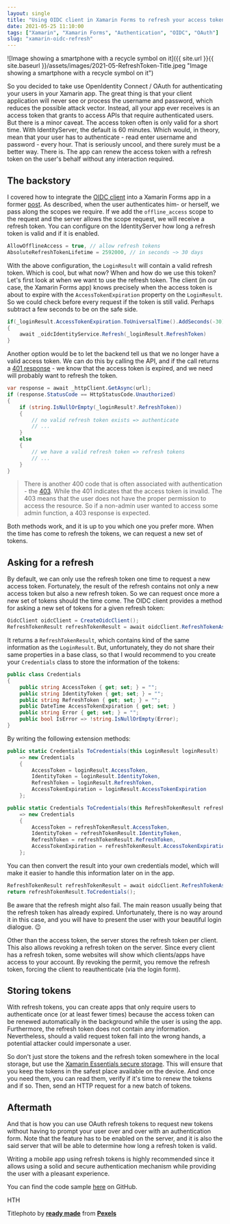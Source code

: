 ```yaml
---
layout: single
title: "Using OIDC client in Xamarin Forms to refresh your access token"
date: 2021-05-25 11:10:00
tags: ["Xamarin", "Xamarin Forms", "Authentication", "OIDC", "OAuth"]
slug: "xamarin-oidc-refresh"
---
```


![Image showing a smartphone with a recycle symbol on it]({{ site.url }}{{ site.baseurl }}/assets/images/2021-05-RefreshToken-Title.jpeg "Image showing a smartphone with a recycle symbol on it")

So you decided to take use OpenIdentity Connect / OAuth for authenticating your users in your Xamarin app. The great thing is that your client application will never see or process the username and password, which reduces the possible attack vector. Instead, all your app ever receives is an access token that grants to access APIs that require authenticated users. But there is a minor caveat. The access token often is only valid for a short time. With IdentityServer, the default is 60 minutes. Which would, in theory, mean that your user has to authenticate - read enter username and password - every hour. That is seriously uncool, and there surely must be a better way. There is. The app can renew the access token with a refresh token on the user's behalf without any interaction required.
<!--more-->



## The backstory

I covered how to integrate the [OIDC client](https://github.com/IdentityModel/IdentityModel.OidcClient) into a Xamarin Forms app in a former [post](https://mallibone/post/xamarin-oidc). As described, when the user authenticates him- or herself, we pass along the scopes we require. If we add the `offline_access` scope to the request and the server allows the scope request, we will receive a refresh token. You can configure on the IdentityServer how long a refresh token is valid and if it is enabled.

```c#
AllowOfflineAccess = true, // allow refresh tokens
AbsoluteRefreshTokenLifetime = 2592000, // in seconds ~> 30 days
```

With the above configuration, the `LoginResult` will contain a valid refresh token. Which is cool, but what now? When and how do we use this token? Let's first look at when we want to use the refresh token. The client (in our case, the Xamarin Forms app) knows precisely when the access token is about to expire with the `AccessTokenExpiration` property on the `LoginResult`. So we could check before every request if the token is still valid. Perhaps subtract a few seconds to be on the safe side.

```c#
if(_loginResult.AccessTokenExpiration.ToUniversalTime().AddSeconds(-30) > DateTime.UtcNow)
{
    await _oidcIdentityService.Refresh(_loginResult.RefreshToken)
}
```

Another option would be to let the backend tell us that we no longer have a valid access token. We can do this by calling the API, and if the call returns a [401 response](https://en.wikipedia.org/wiki/List_of_HTTP_status_codes#4xx_client_errors) - we know that the access token is expired, and we need will probably want to refresh the token.

```c#
var response = await _httpClient.GetAsync(url);
if (response.StatusCode == HttpStatusCode.Unauthorized)
{
    if (string.IsNullOrEmpty(_loginResult?.RefreshToken))
    {
        // no valid refresh token exists => authenticate
        // ...
    }
    else
    {
        // we have a valid refresh token => refresh tokens
        // ...
    }
}
```

> There is another 400 code that is often associated with authentication - the [403](https://en.wikipedia.org/wiki/HTTP_403). While the 401 indicates that the access token is invalid. The 403 means that the user does not have the proper permission to access the resource. So if a non-admin user wanted to access some admin function, a 403 response is expected.

Both methods work, and it is up to you which one you prefer more. When the time has come to refresh the tokens, we can request a new set of tokens.

## Asking for a refresh

By default, we can only use the refresh token one time to request a new access token. Fortunately, the result of the refresh contains not only a new access token but also a new refresh token. So we can request once more a new set of tokens should the time come. The OIDC client provides a method for asking a new set of tokens for a given refresh token:

```c#
OidcClient oidcClient = CreateOidcClient();
RefreshTokenResult refreshTokenResult = await oidcClient.RefreshTokenAsync(refreshToken);
```

It returns a `RefreshTokenResult`, which contains kind of the same information as the `LoginResult`. But, unfortunately, they do not share their same properties in a base class, so that I would recommend to you create your `Credentials` class to store the information of the tokens:

```c#
public class Credentials
{
    public string AccessToken { get; set; } = "";
    public string IdentityToken { get; set; } = "";
    public string RefreshToken { get; set; } = "";
    public DateTime AccessTokenExpiration { get; set; }
    public string Error { get; set; } = "";
    public bool IsError => !string.IsNullOrEmpty(Error);
}
```

By writing the following extension methods:

```c#
public static Credentials ToCredentials(this LoginResult loginResult)
    => new Credentials
    {
        AccessToken = loginResult.AccessToken,
        IdentityToken = loginResult.IdentityToken,
        RefreshToken = loginResult.RefreshToken,
        AccessTokenExpiration = loginResult.AccessTokenExpiration
    };

public static Credentials ToCredentials(this RefreshTokenResult refreshTokenResult)
    => new Credentials
    {
        AccessToken = refreshTokenResult.AccessToken,
        IdentityToken = refreshTokenResult.IdentityToken,
        RefreshToken = refreshTokenResult.RefreshToken,
        AccessTokenExpiration = refreshTokenResult.AccessTokenExpiration
    };
```

You can then convert the result into your own credentials model, which will make it easier to handle this information later on in the app.

```c#
RefreshTokenResult refreshTokenResult = await oidcClient.RefreshTokenAsync(refreshToken);
return refreshTokenResult.ToCredentials();
```

Be aware that the refresh might also fail. The main reason usually being that the refresh token has already expired. Unfortunately, there is no way around it in this case, and you will have to present the user with your beautiful login dialogue. 😉

Other than the access token, the server stores the refresh token per client. This also allows revoking a refresh token on the server. Since every client has a refresh token, some websites will show which clients/apps have access to your account. By revoking the permit, you remove the refresh token, forcing the client to reauthenticate (via the login form).



## Storing tokens

With refresh tokens, you can create apps that only require users to authenticate once (or at least fewer times) because the access token can be renewed automatically in the background while the user is using the app. Furthermore, the refresh token does not contain any information. Nevertheless, should a valid request token fall into the wrong hands, a potential attacker could impersonate a user.

So don't just store the tokens and the refresh token somewhere in the local storage, but use the [Xamarin Essentials secure storage](https://docs.microsoft.com/en-us/xamarin/essentials/secure-storage?tabs=ios). This will ensure that you keep the tokens in the safest place available on the device. And once you need them, you can read them, verify if it's time to renew the tokens and if so. Then, send an HTTP request for a new batch of tokens.



## Aftermath

And that is how you can use OAuth refresh tokens to request new tokens without having to prompt your user over and over with an authentication form. Note that the feature has to be enabled on the server, and it is also the said server that will be able to determine how long a refresh token is valid.

Writing a mobile app using refresh tokens is highly recommended since it allows using a solid and secure authentication mechanism while providing the user with a pleasant experience.

You can find the code sample [here](https://github.com/mallibone/XamarinIdentity101) on GitHub.

HTH

Titlephoto by **[ready made](https://www.pexels.com/@readymade?utm_content=attributionCopyText&utm_medium=referral&utm_source=pexels)** from **[Pexels](https://www.pexels.com/photo/mobile-phone-with-green-recycling-sign-and-mesh-bag-3850512/?utm_content=attributionCopyText&utm_medium=referral&utm_source=pexels)**
